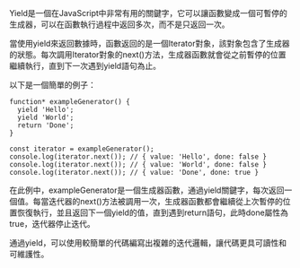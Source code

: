 

Yield是一個在JavaScript中非常有用的關鍵字，它可以讓函數變成一個可暫停的生成器，可以在函數執行過程中返回多次，而不是只返回一次。

當使用yield來返回數據時，函數返回的是一個Iterator對象，該對象包含了生成器的狀態。每次調用Iterator對象的next()方法，生成器函數就會從之前暫停的位置繼續執行，直到下一次遇到yield語句為止。

以下是一個簡單的例子：

```
function* exampleGenerator() {
  yield 'Hello';
  yield 'World';
  return 'Done';
}

const iterator = exampleGenerator();
console.log(iterator.next()); // { value: 'Hello', done: false }
console.log(iterator.next()); // { value: 'World', done: false }
console.log(iterator.next()); // { value: 'Done', done: true }
```

在此例中，exampleGenerator是一個生成器函數，通過yield關鍵字，每次返回一個值。每當迭代器的next()方法被調用一次，生成器函數都會繼續從上次暫停的位置恢復執行，並且返回下一個yield的值，直到遇到return語句，此時done屬性為true，迭代器停止迭代。

通過yield，可以使用較簡單的代碼編寫出複雜的迭代邏輯，讓代碼更具可讀性和可維護性。